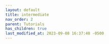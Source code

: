 ```yaml
---
layout: default
title: intermediate
nav_order: 2
parent: Tutorials
has_children: true
last_modified_at: 2023-09-08 16:37:48 -0500
---
```


